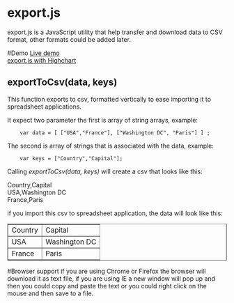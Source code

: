 # export.js 

export.js is a JavaScript utility that help transfer and download data to CSV format, other formats could be added later. 

#Demo
[Live demo](http://jsfiddle.net/YLyPL/) <br />
[export.js with Highchart](http://jsfiddle.net/b4caa/)

## exportToCsv(data, keys) 
This function exports to csv, formatted vertically to ease importing it to spreadsheet applications.

It expect two parameter the first is array of string arrays, example: 

        var data = [ ["USA","France"], ["Washington DC", "Paris"] ] ; 
 
The second is array of strings that is associated with the data, example:

        var keys = ["Country","Capital"]; 

Calling <i>exportToCsv(data, keys)</i> will create a csv that looks like this:

Country,Capital <br />
USA,Washington DC <br />
France,Paris <br />

if you import this csv to spreadsheet application, the data will look like this:

<table border="1">
    <tr>
        <td>Country</td>
        <td>Capital</td> 
    </tr>
        <tr>
        <td>USA</td>
        <td>Washington DC</td> 
    </tr>
            <tr>
        <td>France</td>
        <td>Paris</td> 
    </tr>
</table>

#Browser support
if you are using Chrome or Firefox the browser will download it as text file, if you are using IE a new window will pop up 
and then you could copy and paste the text or you could right click on the mouse and then save to a file.
